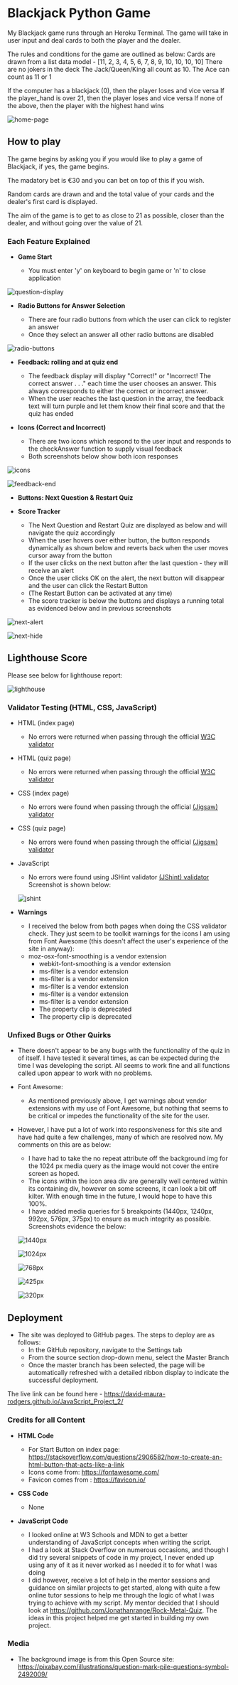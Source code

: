 # Blackjack Python Game

My Blackjack game runs through an Heroku Terminal. The game will take in user input and deal cards to both the player and the dealer. 

The rules and conditions for the game are outlined as below:
Cards are drawn from a list data model - [11, 2, 3, 4, 5, 6, 7, 8, 9, 10, 10, 10, 10]
There are no jokers in the deck
The Jack/Queen/King all count as 10.
The Ace can count as 11 or 1

If the computer has a blackjack (0), then the player loses and vice versa
If the player_hand is over 21, then the player loses and vice versa
If none of the above, then the player with the highest hand wins

![home-page](https://user-images.githubusercontent.com/91907661/153290742-48f5e3aa-489c-417a-9db4-06869f676cc4.png)


## How to play
The game begins by asking you if you would like to play a game of Blackjack, if yes, the game begins.

The madatory bet is €30 and you can bet on top of this if you wish.

Random cards are drawn and and the total value of your cards and the dealer's first card is displayed.

The aim of the game is to get to as close to 21 as possible, closer than the dealer, and without going over the value of 21.

### Each Feature Explained

- __Game Start__

  - You must enter 'y' on keyboard to begin game or 'n' to close application

![question-display](https://user-images.githubusercontent.com/91907661/153291336-e0cd84b7-e701-4b47-8d9b-89fe8de6a1b7.png)


- __Radio Buttons for Answer Selection__

  - There are four radio buttons from which the user can click to register an answer
  - Once they select an answer all other radio buttons are disabled

![radio-buttons](https://user-images.githubusercontent.com/91907661/153291667-c2943dac-587a-4988-b819-f9f7ee53a9f1.png)


- __Feedback: rolling and at quiz end__

  - The feedback display will display "Correct!" or "Incorrect! The correct answer . . ." each time the user chooses an answer. This always corresponds to either the correct or incorrect answer.
  - When the user reaches the last question in the array, the feedback text will turn purple and let them know their final score and that the quiz has ended
- __Icons (Correct and Incorrect)__

  - There are two icons which respond to the user input and responds to the checkAnswer function to supply visual feedback 
  - Both screenshots below show both icon responses

![icons](https://user-images.githubusercontent.com/91907661/153291941-cf3e1321-7764-451b-b716-f9096a6b6485.png)

![feedback-end](https://user-images.githubusercontent.com/91907661/153292342-1a7bd361-41eb-4c54-b0c9-12ac0982bd69.png)


- __Buttons: Next Question & Restart Quiz__
- __Score Tracker__

  - The Next Question and Restart Quiz are displayed as below and will navigate the quiz accordingly
  - When the user hovers over either button, the button responds dynamically as shown below and reverts back when the user 
  moves cursor away from the button
  - If the user clicks on the next button after the last question - they will receive an alert
  - Once the user clicks OK on the alert, the next button will disappear and the user can click the Restart Button
  - (The Restart Button can be activated at any time)
  - The score tracker is below the buttons and displays a running total as evidenced below and in previous screenshots

![next-alert](https://user-images.githubusercontent.com/91907661/153292940-ff36ffe3-18ee-448b-b380-085ada9853ac.png)

![next-hide](https://user-images.githubusercontent.com/91907661/153293260-7de11d90-c73f-4de2-be46-7683e6255505.png)


## Lighthouse Score

Please see below for lighthouse report:

![lighthouse](https://user-images.githubusercontent.com/91907661/153421986-3d3fa1d4-fb44-4cda-a356-4c2fdcc07092.png)

  
### Validator Testing (HTML, CSS, JavaScript)

- HTML (index page)
  - No errors were returned when passing through the official [W3C validator](https://validator.w3.org/nu/?showsource=yes&doc=https%3A%2F%2Fdavid-maura-rodgers.github.io%2FJavaScript_Project_2%2F)
- HTML (quiz page)
  - No errors were returned when passing through the official [W3C validator](https://validator.w3.org/nu/?showsource=yes&doc=https%3A%2F%2Fdavid-maura-rodgers.github.io%2FJavaScript_Project_2%2Fquiz.html%3F)

- CSS (index page)
  - No errors were found when passing through the official [(Jigsaw) validator](https://jigsaw.w3.org/css-validator/validator?uri=https%3A%2F%2Fdavid-maura-rodgers.github.io%2FJavaScript_Project_2%2F&profile=css3svg&usermedium=all&warning=1&vextwarning=&lang=en)
- CSS (quiz page)
  - No errors were found when passing through the official [(Jigsaw) validator](https://jigsaw.w3.org/css-validator/validator?uri=https%3A%2F%2Fdavid-maura-rodgers.github.io%2FJavaScript_Project_2%2Fquiz.html%3F&profile=css3svg&usermedium=all&warning=1&vextwarning=&lang=en)

- JavaScript
  - No errors were found using JSHint validator [(JShint) validator](https://jshint.com/)
  Screenshot is shown below: 

  ![jshint](https://user-images.githubusercontent.com/91907661/153269134-e6066486-774f-4757-a1bb-2f08d898d7a1.png)


- __Warnings__
  - I received the below from both pages when doing the CSS validator check. They just seem to be toolkit warnings for the icons I am using from Font Awesome (this doesn't affect the user's experience of the site in anyway):
  - moz-osx-font-smoothing is a vendor extension
	- webkit-font-smoothing is a vendor extension
	- ms-filter is a vendor extension
	- ms-filter is a vendor extension
	- ms-filter is a vendor extension
	- ms-filter is a vendor extension
	- ms-filter is a vendor extension
	- The property clip is deprecated
	- The property clip is deprecated


### Unfixed Bugs or Other Quirks

- There doesn't appear to be any bugs with the functionality of the quiz in of itself. I have tested it several times, as can be expected during the time I was developing the script. All seems to work fine and all functions called upon appear to work with no problems.

- Font Awesome:
  - As mentioned previously above, I get warnings about vendor extensions with my use of Font Awesome, but nothing that seems to be critical or impedes the functionality of the site for the user.

- However, I have put a lot of work into responsiveness  for this site and have had quite a few challenges, many of which are resolved now. My comments on this are as below:
  - I have had to take the no repeat attribute off the background img for the 1024 px media query as the image would not cover the entire screen as hoped.
  - The icons within the icon area div are generally well centered within its containing div, however on some screens, it can look a bit off kilter. With enough time in the future, I would hope to have this 100%. 
  - I have added media queries for 5 breakpoints (1440px, 1240px, 992px, 576px, 375px) to ensure as much integrity as possible. Screenshots evidence the below:

  ![1440px](https://user-images.githubusercontent.com/91907661/153282167-9ad76422-ee8f-45af-b5e4-42be52e16138.png)

  ![1024px](https://user-images.githubusercontent.com/91907661/153282524-a803ea18-33d9-4d71-a6d5-43983ab6e003.png)

  ![768px](https://user-images.githubusercontent.com/91907661/153282682-e034dc17-4bb4-4c98-9f70-b59c024e1c08.png)

  ![425px](https://user-images.githubusercontent.com/91907661/153282823-49ac5e73-b45b-454c-86cc-2ecf1f435f6e.png)

  ![320px](https://user-images.githubusercontent.com/91907661/153282999-3b5d889e-ce26-4289-b353-ef37541c3afc.png)


## Deployment

- The site was deployed to GitHub pages. The steps to deploy are as follows: 
  - In the GitHub repository, navigate to the Settings tab 
  - From the source section drop-down menu, select the Master Branch
  - Once the master branch has been selected, the page will be automatically refreshed with a detailed ribbon display to indicate the successful deployment. 

The live link can be found here - https://david-maura-rodgers.github.io/JavaScript_Project_2/ 


### Credits for all Content 

- __HTML Code__
  - For Start Button on index page: https://stackoverflow.com/questions/2906582/how-to-create-an-html-button-that-acts-like-a-link
  - Icons come from: https://fontawesome.com/
  - Favicon comes from : https://favicon.io/

- __CSS Code__
  - None

- __JavaScript Code__
  - I looked online at W3 Schools and MDN to get a better understanding of JavaScript concepts when writing the script.
  - I had a look at Stack Overflow on numerous occasions, and though I did try several snippets of code in my project, I never ended up using any of it as it never worked as I needed it to for what I was doing
  - I did however, receive a lot of help in the mentor sessions and guidance on similar projects to get started, along with quite a few online tutor sessions to help me through the logic of what I was trying to achieve with my script. My mentor decided that I should look at https://github.com/Jonathanrange/Rock-Metal-Quiz. The ideas in this project helped me get started in building my own project.

### Media
- The background image is from this Open Source site: https://pixabay.com/illustrations/question-mark-pile-questions-symbol-2492009/
